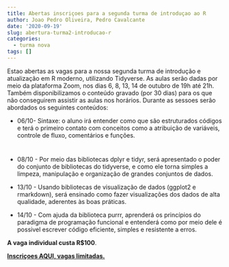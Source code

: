 ```yaml
---
title: Abertas inscriçoes para a segunda turma de introduçao ao R
author: Joao Pedro Oliveira, Pedro Cavalcante
date: '2020-09-19'
slug: abertura-turma2-introducao-r
categories:
  - turma nova
tags: []
---
```


Estao abertas as vagas para a nossa segunda turma de introdução e atualização em R moderno, utilizando Tidyverse. As aulas serão
dadas por meio da plataforma Zoom, nos dias 6, 8, 13, 14 de outubro de 19h até 21h. Também disponibilizamos o conteúdo gravado (por 30 dias) para os que não conseguirem assistir as aulas nos horários. Durante as sessoes serão abordados os seguintes conteúdos:

- 06/10- Sintaxe: o aluno irá entender como que são estruturados códigos e terá o primeiro contato com conceitos como a atribuição de variáveis, controle de fluxo, comentários e funções.
# 
- 08/10 - Por meio das bibliotecas dplyr e tidyr, será apresentado o poder do conjunto de bibliotecas do tidyverse, e como ele torna simples a limpeza, manipulação e organização de grandes conjuntos de dados.

- 13/10 - Usando bibliotecas de visualização de dados (ggplot2 e rmarkdown), será ensinado como fazer visualizações dos dados de alta qualidade, aderentes às boas práticas.

- 14/10 - Com ajuda da biblioteca purrr, aprenderá os princípios do paradigma de programação funcional e entenderá como por meio dele é possivel escrever código eficiente, simples e resistente a erros.


**A vaga individual custa R$100**.

[**Inscriçoes AQUI, vagas limitadas.**](https://www.eventbrite.com.br/e/r-in-rio-segunda-turma-tickets-121095344435)

